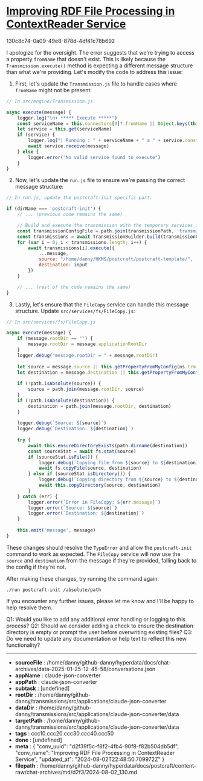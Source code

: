 # [Improving RDF File Processing in ContextReader Service](https://claude.ai/chat/d2f39f5c-f8f2-4fb4-90f8-f82b504db5df)

130c8c74-0a09-49e8-878d-4df41c78b692

 I apologize for the oversight. The error suggests that we're trying to access a property `fromName` that doesn't exist. This is likely because the `Transmission.execute()` method is expecting a different message structure than what we're providing. Let's modify the code to address this issue:

1. First, let's update the `Transmission.js` file to handle cases where `fromName` might not be present:

```javascript
// In src/engine/Transmission.js

async execute(message) {
    logger.log("\n+ ***** Execute *****")
    const serviceName = this.connectors[0]?.fromName || Object.keys(this.services)[0]
    let service = this.get(serviceName)
    if (service) {
        logger.log("| Running : " + serviceName + " a " + service.constructor.name)
        await service.receive(message)
    } else {
        logger.error("No valid service found to execute")
    }
}
```

2. Now, let's update the `run.js` file to ensure we're passing the correct message structure:

```javascript
// In run.js, update the postcraft-init specific part:

if (dirName === 'postcraft-init') {
    // ... (previous code remains the same)

    // Build and execute the transmission with the temporary services file
    const transmissionConfigFile = path.join(transmissionPath, 'transmission.ttl')
    const transmissions = await TransmissionBuilder.build(transmissionConfigFile, tempServicesFile)
    for (var i = 0; i < transmissions.length; i++) {
        await transmissions[i].execute({
            ...message,
            source: "/home/danny/HKMS/postcraft/postcraft-template/",
            destination: input
        })
    }

    // ... (rest of the code remains the same)
}
```

3. Lastly, let's ensure that the `FileCopy` service can handle this message structure. Update `src/services/fs/FileCopy.js`:

```javascript
// In src/services/fs/FileCopy.js

async execute(message) {
    if (message.rootDir == "") {
        message.rootDir = message.applicationRootDir
    }
    logger.debug("message.rootDir = " + message.rootDir)
    
    let source = message.source || this.getPropertyFromMyConfig(ns.trm.source)
    let destination = message.destination || this.getPropertyFromMyConfig(ns.trm.destination)
    
    if (!path.isAbsolute(source)) {
        source = path.join(message.rootDir, source)
    }
    if (!path.isAbsolute(destination)) {
        destination = path.join(message.rootDir, destination)
    }
    
    logger.debug(`Source: ${source}`)
    logger.debug(`Destination: ${destination}`)
    
    try {
        await this.ensureDirectoryExists(path.dirname(destination))
        const sourceStat = await fs.stat(source)
        if (sourceStat.isFile()) {
            logger.debug(`Copying file from ${source} to ${destination}`)
            await fs.copyFile(source, destination)
        } else if (sourceStat.isDirectory()) {
            logger.debug(`Copying directory from ${source} to ${destination}`)
            await this.copyDirectory(source, destination)
        }
    } catch (err) {
        logger.error(`Error in FileCopy: ${err.message}`)
        logger.error(`Source: ${source}`)
        logger.error(`Destination: ${destination}`)
    }
    
    this.emit('message', message)
}
```

These changes should resolve the `TypeError` and allow the `postcraft-init` command to work as expected. The `FileCopy` service will now use the `source` and `destination` from the message if they're provided, falling back to the config if they're not.

After making these changes, try running the command again:

```
./run postcraft-init /absolute/path
```

If you encounter any further issues, please let me know and I'll be happy to help resolve them.

Q1: Would you like to add any additional error handling or logging to this process?
Q2: Should we consider adding a check to ensure the destination directory is empty or prompt the user before overwriting existing files?
Q3: Do we need to update any documentation or help text to reflect this new functionality?

---

* **sourceFile** : /home/danny/github-danny/hyperdata/docs/chat-archives/data-2025-01-25-12-45-58/conversations.json
* **appName** : claude-json-converter
* **appPath** : claude-json-converter
* **subtask** : [undefined]
* **rootDir** : /home/danny/github-danny/transmissions/src/applications/claude-json-converter
* **dataDir** : /home/danny/github-danny/transmissions/src/applications/claude-json-converter/data
* **targetPath** : /home/danny/github-danny/transmissions/src/applications/claude-json-converter/data
* **tags** : ccc10.ccc20.ccc30.ccc40.ccc50
* **done** : [undefined]
* **meta** : {
  "conv_uuid": "d2f39f5c-f8f2-4fb4-90f8-f82b504db5df",
  "conv_name": "Improving RDF File Processing in ContextReader Service",
  "updated_at": "2024-08-02T22:48:50.709972Z"
}
* **filepath** : /home/danny/github-danny/hyperdata/docs/postcraft/content-raw/chat-archives/md/d2f3/2024-08-02_130.md